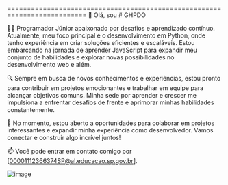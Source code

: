 ==========================================================================
👋 Olá, sou # GHPDO

👨‍💻 Programador Júnior apaixonado por desafios e aprendizado contínuo. Atualmente, meu foco principal é o desenvolvimento em Python, onde tenho experiência em criar soluções eficientes e escaláveis. Estou embarcando na jornada de aprender JavaScript para expandir meu conjunto de habilidades e explorar novas possibilidades no desenvolvimento web e além.

🔍 Sempre em busca de novos conhecimentos e experiências, estou pronto para contribuir em projetos emocionantes e trabalhar em equipe para alcançar objetivos comuns. Minha sede por aprender e crescer me impulsiona a enfrentar desafios de frente e aprimorar minhas habilidades constantemente.

💼 No momento, estou aberto a oportunidades para colaborar em projetos interessantes e expandir minha experiência como desenvolvedor. Vamos conectar e construir algo incrível juntos!

📫 Você pode entrar em contato comigo por [00001112366374SP@al.educacao.sp.gov.br].


![image](https://github.com/MGauds/GHPDO/assets/110850902/df1b6a85-42b5-41fa-8d1f-65c8314ce18c)
